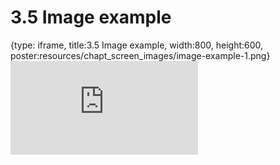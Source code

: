 # 3.5 Image example
 
{type: iframe, title:3.5 Image example, width:800, height:600, poster:resources/chapt_screen_images/image-example-1.png}
![](https://sayumiyork.github.io/miniCURE-16S_Test/image-example-1.html)
 

 

